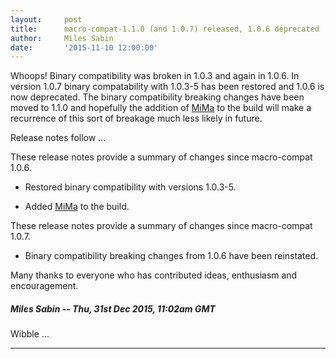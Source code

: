 ```yaml
---
layout:     post
title:      macro-compat-1.1.0 (and 1.0.7) released, 1.0.6 deprecated
author:     Miles Sabin
date:       '2015-11-10 12:00:00'
---
```


Whoops! Binary compatibility was broken in 1.0.3 and again in 1.0.6. <span class="break"></span> In version 1.0.7
binary compatability with 1.0.3-5 has been restored and 1.0.6 is now deprecated. The binary compatibility breaking
changes have been moved to 1.1.0 and hopefully the addition of [MiMa][mima] to the build will make a recurrence of
this sort of breakage much less likely in future.

Release notes follow ...

[macro-compat]: https://github.com/milessabin/macro-compat
[mima]: https://github.com/typesafehub/migration-manager

These release notes provide a summary of changes since macro-compat 1.0.6.

+ Restored binary compatibility with versions 1.0.3-5.

+ Added [MiMa][mima] to the build.

These release notes provide a summary of changes since macro-compat 1.0.7.

+ Binary compatibility breaking changes from 1.0.6 have been reinstated.

Many thanks to everyone who has contributed ideas, enthusiasm and encouragement.


<!--- START COMMENT 97890d33c2a2538561462b2766d2e68de0f85b09 -->

##### Miles Sabin -- Thu, 31st Dec 2015, 11:02am GMT
Wibble ...

---


<!--- END COMMENT 97890d33c2a2538561462b2766d2e68de0f85b09 -->


